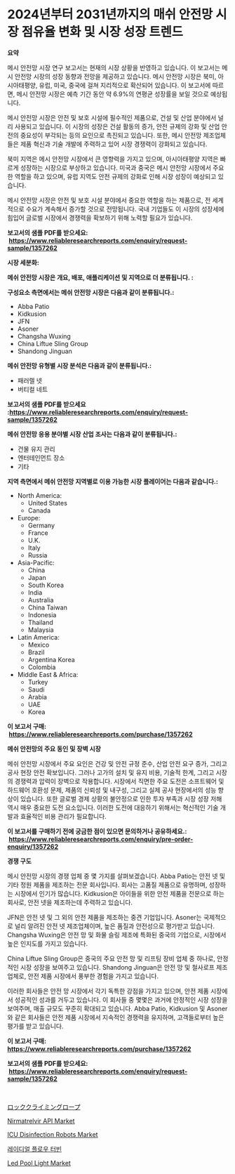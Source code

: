 <p><h1>2024년부터 2031년까지의 매쉬 안전망 시장 점유율 변화 및 시장 성장 트렌드</h1></p><p><strong>요약</strong></p>
<p><p>메시 안전망 시장 연구 보고서는 현재의 시장 상황을 반영하고 있습니다. 이 보고서는 메시 안전망 시장의 성장 동향과 전망을 제공하고 있습니다. 메시 안전망 시장은 북미, 아시아태평양, 유럽, 미국, 중국에 걸쳐 지리적으로 확산되어 있습니다. 이 보고서에 따르면, 메시 안전망 시장은 예측 기간 동안 약 6.9%의 연평균 성장률을 보일 것으로 예상됩니다.</p><p>메시 안전망 시장은 안전 및 보호 시설에 필수적인 제품으로, 건설 및 산업 분야에서 널리 사용되고 있습니다. 이 시장의 성장은 건설 활동의 증가, 안전 규제의 강화 및 산업 안전의 중요성이 부각되는 등의 요인으로 촉진되고 있습니다. 또한, 메시 안전망 제조업체들은 제품 혁신과 기술 개발에 주력하고 있어 시장 경쟁력이 강화되고 있습니다.</p><p>북미 지역은 메시 안전망 시장에서 큰 영향력을 가지고 있으며, 아시아태평양 지역은 빠르게 성장하는 시장으로 부상하고 있습니다. 미국과 중국은 메시 안전망 시장에서 주요한 역할을 하고 있으며, 유럽 지역도 안전 규제의 강화로 인해 시장 성장이 예상되고 있습니다.</p><p>메시 안전망 시장은 안전 및 보호 시설 분야에서 중요한 역할을 하는 제품으로, 전 세계적으로 수요가 계속해서 증가할 것으로 전망됩니다. 국내 기업들도 이 시장의 성장세에 힘입어 글로벌 시장에서 경쟁력을 확보하기 위해 노력할 필요가 있습니다.</p></p>
<p><strong>보고서의 샘플 PDF를 받으세요: &nbsp;<a href="https://www.reliableresearchreports.com/enquiry/request-sample/1357262">https://www.reliableresearchreports.com/enquiry/request-sample/1357262</a></strong></p>
<p><strong>시장 세분화:</strong></p>
<p><strong> 메쉬 안전망 시장은 개요, 배포, 애플리케이션 및 지역으로 더 분류됩니다. :</strong></p>
<p><strong>구성요소 측면에서는 메쉬 안전망 시장은 다음과 같이 분류됩니다.:</strong></p>
<p><ul><li>Abba Patio</li><li>Kidkusion</li><li>JFN</li><li>Asoner</li><li>Changsha Wuxing</li><li>China Liftue Sling Group</li><li>Shandong Jinguan</li></ul></p>
<p><strong> 메쉬 안전망 유형별 시장 분석은 다음과 같이 분류됩니다.:</strong></p>
<p><ul><li>패러렐 넷</li><li>버티컬 네트</li></ul></p>
<p><strong>보고서의 샘플 PDF를 받으세요 :<a href="https://www.reliableresearchreports.com/enquiry/request-sample/1357262">https://www.reliableresearchreports.com/enquiry/request-sample/1357262</a></strong></p>
<p><strong> 메쉬 안전망 응용 분야별 시장 산업 조사는 다음과 같이 분류됩니다.:</strong></p>
<p><ul><li>건물 유지 관리</li><li>엔터테인먼트 장소</li><li>기타</li></ul></p>
<p><strong>지역 측면에서 메쉬 안전망 지역별로 이용 가능한 시장 플레이어는 다음과 같습니다.:</strong></p>
<p><ul>
    <li>
        North America:
        <ul>
            <li>United States</li>
            <li>Canada</li>
        </ul>
    </li>
    <li>
        Europe:
        <ul>
            <li>Germany</li>
            <li>France</li>
            <li>U.K.</li>
            <li>Italy</li>
            <li>Russia</li>
        </ul>
    </li>
    <li>
        Asia-Pacific:
        <ul>
            <li>China</li>
            <li>Japan</li>
            <li>South Korea</li>
            <li>India</li>
            <li>Australia</li>
            <li>China Taiwan</li>
            <li>Indonesia</li>
            <li>Thailand</li>
            <li>Malaysia</li>
        </ul>
    </li>
    <li>
        Latin America:
        <ul>
            <li>Mexico</li>
            <li>Brazil</li>
            <li>Argentina Korea</li>
            <li>Colombia</li>
        </ul>
    </li>
    <li>
        Middle East & Africa:
        <ul>
            <li>Turkey</li>
            <li>Saudi</li>
            <li>Arabia</li>
            <li>UAE</li>
            <li>Korea</li>
        </ul>
    </li>
    </ul></p>
<p><strong>이 보고서 구매: &nbsp;<a href="https://www.reliableresearchreports.com/purchase/1357262">https://www.reliableresearchreports.com/purchase/1357262</a></strong></p>
<p><strong>메쉬 안전망의 주요 동인 및 장벽 시장</strong></p>
<p><p>메쉬 안전망 시장에서 주요 요인은 건강 및 안전 규정 준수, 산업 안전 요구 증가, 그리고 공사 현장 안전 확보입니다. 그러나 고가의 설치 및 유지 비용, 기술적 한계, 그리고 시장의 경쟁력과 압력이 장벽으로 작용합니다. 시장에서 직면한 주요 도전은 소프트웨어 및 하드웨어 호환성 문제, 제품의 신뢰성 및 내구성, 그리고 실제 공사 현장에서의 성능 향상이 있습니다. 또한 글로벌 경제 상황의 불안정으로 인한 투자 부족과 시장 성장 저해 역시 매우 중요한 도전 요소입니다. 이러한 도전에 대응하기 위해서는 혁신적인 기술 개발과 효율적인 비용 관리가 필요합니다.</p></p>
<p><strong>이 보고서를 구매하기 전에 궁금한 점이 있으면 문의하거나 공유하세요.: &nbsp;<a href="https://www.reliableresearchreports.com/enquiry/pre-order-enquiry/1357262">https://www.reliableresearchreports.com/enquiry/pre-order-enquiry/1357262</a></strong></p>
<p><strong>경쟁 구도</strong></p>
<p><p>메시 안전망 시장의 경쟁 업체 중 몇 가지를 살펴보겠습니다. Abba Patio는 안전 넷 및 기타 정원 제품을 제조하는 전문 회사입니다. 회사는 고품질 제품으로 유명하며, 성장하는 시장에서 인기가 많습니다. Kidkusion은 아이들을 위한 안전 제품을 전문으로 하는 회사로, 안전 넷을 제조하는데 주력하고 있습니다.</p><p>JFN은 안전 넷 및 그 외의 안전 제품을 제조하는 중견 기업입니다. Asoner는 국제적으로 널리 알려진 안전 넷 제조업체이며, 높은 품질과 안전성으로 평가받고 있습니다. Changsha Wuxing은 안전 망 및 화물 슬링 제조에 특화된 중국의 기업으로, 시장에서 높은 인지도를 가지고 있습니다.</p><p>China Liftue Sling Group은 중국의 주요 안전 망 및 리프팅 장비 업체 중 하나로, 안정적인 시장 성장을 보여주고 있습니다. Shandong Jinguan은 안전 망 및 철사로프 제조업체로, 안전 제품 시장에서 풍부한 경험을 가지고 있습니다.</p><p>이러한 회사들은 안전 망 시장에서 각기 독특한 강점을 가지고 있으며, 안전 제품 시장에서 성공적인 성과를 거두고 있습니다. 이 회사들 중 몇몇은 과거에 안정적인 시장 성장을 보여주며, 매출 규모도 꾸준히 확대되고 있습니다. Abba Patio, Kidkusion 및 Asoner와 같은 회사들은 안전 제품 시장에서 지속적인 경쟁력을 유지하며, 고객들로부터 높은 평가를 받고 있습니다.</p></p>
<p><strong>이 보고서 구매: &nbsp; <a href="https://www.reliableresearchreports.com/purchase/1357262">https://www.reliableresearchreports.com/purchase/1357262</a></strong></p>
<p><strong>보고서의 샘플 PDF를 받으세요: &nbsp;<a href="https://www.reliableresearchreports.com/enquiry/request-sample/1357262">https://www.reliableresearchreports.com/enquiry/request-sample/1357262</a></strong><strong></strong></p>
<p>&nbsp;</p>
<p><p><a href="https://github.com/jkjreqjscoxx7/Market-Research-Report-List-1/blob/main/3855386193952.md">ロッククライミングロープ</a></p><p><a href="https://github.com/castoriffic/Market-Research-Report-List-3/blob/main/nirmatrelvir-api-market.md">Nirmatrelvir API Market</a></p><p><a href="https://sulfuric-clavicle-d39.notion.site/ICU-Disinfection-Robots-Market-Size-Growth-and-Forecast-from-2024-2031-7d2d5eaa5a174aac8b19670d4ee50eed">ICU Disinfection Robots Market</a></p><p><a href="https://github.com/nuekbpymrrz5/Market-Research-Report-List-1/blob/main/9102960193646.md">레이디얼 플로우 터빈</a></p><p><a href="https://view.publitas.com/reportprime-1/led-pool-light-market-dynamics-2024-2031-also-about-its-market-trends-projections-and-opportunities/">Led Pool Light Market</a></p></p>